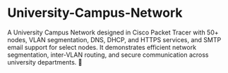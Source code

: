 # University-Campus-Network
A University Campus Network designed in Cisco Packet Tracer with 50+ nodes, VLAN segmentation, DNS, DHCP, and HTTPS services, and SMTP email support for select nodes. It demonstrates efficient network segmentation, inter-VLAN routing, and secure communication across university departments. 🚀
